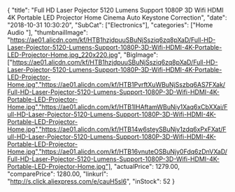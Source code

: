 {
	"title": "Full HD Laser Pojector 5120 Lumens Support 1080P 3D Wifi HDMI 4K Portable LED Projector Home Cinema Auto Keystone Correction",
	"date": "2018-10-31 10:30:20",
	"SubCat": ["Electronics"],
	"categories": ["Home Audio "],
	"thumbnailImage": "https://ae01.alicdn.com/kf/HTB1hzjdpuuSBuNjSsziq6zq8pXaD/Full-HD-Laser-Pojector-5120-Lumens-Support-1080P-3D-Wifi-HDMI-4K-Portable-LED-Projector-Home.jpg_220x220.jpg",
	"BigImage": ["https://ae01.alicdn.com/kf/HTB1hzjdpuuSBuNjSsziq6zq8pXaD/Full-HD-Laser-Pojector-5120-Lumens-Support-1080P-3D-Wifi-HDMI-4K-Portable-LED-Projector-Home.jpg","https://ae01.alicdn.com/kf/HTB1PvrftXuWBuNjSszbq6AS7FXak/Full-HD-Laser-Pojector-5120-Lumens-Support-1080P-3D-Wifi-HDMI-4K-Portable-LED-Projector-Home.jpg","https://ae01.alicdn.com/kf/HTB1IHAftamWBuNjy1Xaq6xCbXXai/Full-HD-Laser-Pojector-5120-Lumens-Support-1080P-3D-Wifi-HDMI-4K-Portable-LED-Projector-Home.jpg","https://ae01.alicdn.com/kf/HTB14w6steySBuNjy1zdq6xPxFXat/Full-HD-Laser-Pojector-5120-Lumens-Support-1080P-3D-Wifi-HDMI-4K-Portable-LED-Projector-Home.jpg","https://ae01.alicdn.com/kf/HTB16vnuteOSBuNjy0Fdq6zDnVXaD/Full-HD-Laser-Pojector-5120-Lumens-Support-1080P-3D-Wifi-HDMI-4K-Portable-LED-Projector-Home.jpg"],
	"actualPrice": 1279.00,
	"comparePrice": 1280.00,
	"linkurl": "http://s.click.aliexpress.com/e/cauH5sl6",
	"inStock": 52
}
